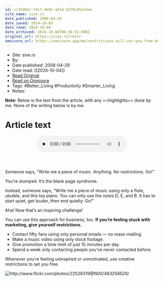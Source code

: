 ```yaml
---
id: cc35dbec-f4cf-4e91-ad1d-d278cd5e24ee
site_name: sive.rs
date_published: 2008-04-29
date_saved: 2024-10-03
date_read: 2024-10-04
date_archived: 2024-10-04T06:56:52.000Z
original_url: https://sive.rs/restr
omnivore_url: https://omnivore.app/me/restrictions-will-set-you-free-derek-sivers-1925272a618
---
```


 - Site: sive.rs
 - By: 
 - Date published: 2008-04-29
 - Date read: [[2024-10-04]]
 - [Read Original](https://sive.rs/restr)
 - [Read on Omnivore](https://omnivore.app/me/restrictions-will-set-you-free-derek-sivers-1925272a618)
 - Tags:  #Better_Living  #Productivity  #Smarter_Living 
 - Notes: 

**Note:** Below is the text from the article, with any ==highlights== done by me. None of the writing below is by me.

# Article text
<DIV id="readability-content"><DIV data-omnivore-anchor-idx="1" class="page" id="readability-page-1"><article data-omnivore-anchor-idx="2">
<header data-omnivore-anchor-idx="3">



<audio data-omnivore-anchor-idx="4" src="https://sivers.becdn.net/sive.rs.restr.mp3" preload="none" controls></audio>
</header>

<p data-omnivore-anchor-idx="5">
	Someone says, “Write me a piece of music. Anything. No restrictions. Go!”
</p><p data-omnivore-anchor-idx="6">
	You’re stumped.
	It’s the blank page syndrome.
</p><p data-omnivore-anchor-idx="7">
	Instead, someone says, “Write me a piece of music using only a flute, ukulele, and this toy piano.  You can only use the notes D, E, and B.  It has to start quiet, get louder, then end quietly.  Go!”
</p><p data-omnivore-anchor-idx="8">
	Aha!
	Now that’s an inspiring challenge!
</p><p data-omnivore-anchor-idx="9">
	You can use this approach for business, too.
<strong data-omnivore-anchor-idx="10">
	If you’re feeling stuck with marketing, give yourself restrictions.
</strong>
</p><ul data-omnivore-anchor-idx="11"><li data-omnivore-anchor-idx="12">
	Contact fifty fans using only personal emails — no mass-mailing.
</li><li data-omnivore-anchor-idx="13">
	Make a music video using only stock footage.
</li><li data-omnivore-anchor-idx="14">
	Give promotion a time-limit of just 15 minutes per day.
</li><li data-omnivore-anchor-idx="15">
	Spend a week only contacting people you’ve never contacted before.
</li></ul><p data-omnivore-anchor-idx="16">
	Whenever you’re feeling uninspired or unmotivated, use creative restrictions to set you free.
</p>
<img data-omnivore-anchor-idx="17" data-omnivore-original-src="https://sive.rs/images/restrictions.jpg" src="https://proxy-prod.omnivore-image-cache.app/0x0,snHwKjBWb6DkvifEMqj9Ypc7LcsDy5wMuFkq-cI_oKqU/https://sive.rs/images/restrictions.jpg" alt="http://www.flickr.com/photos/22526319@N00/483258529/">


</article></DIV></DIV>